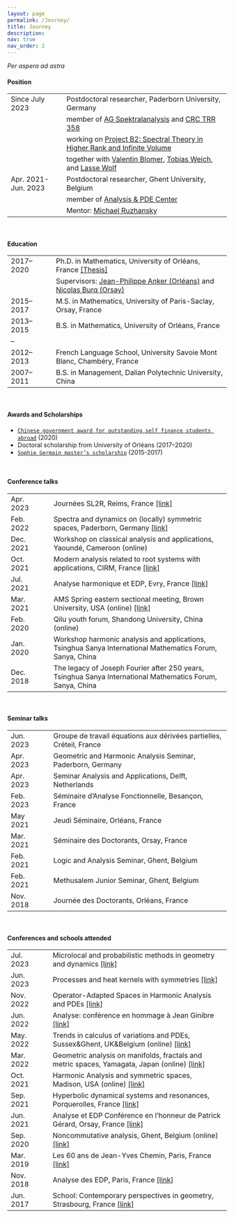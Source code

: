 ```yaml
---
layout: page
permalink: /Journey/
title: Journey
description: 
nav: true
nav_order: 2
---
```


_Per aspera ad astra_

#### Position

<table style="table-layout:fixed;">
<tr>           
  <td width="300"> Since July 2023 </td>
  <td width="10"> </td>
  <td width="1500">
    Postdoctoral researcher, Paderborn University, Germany</td>
</tr>
<tr>           
  <td width="150"> </td>
  <td width="10"> </td>
  <td width="1500">
    member of <a href="https://math.uni-paderborn.de/en/ag/research-group-spectral-analysis">AG Spektralanalysis</a>
           and
          <a href="https://trr358.math.uni-bielefeld.de/Pages/aboutUs">CRC TRR 358</a></td>
</tr> 
<tr>           
  <td width="150"> </td>
  <td width="10"> </td>
  <td width="1500">
    working on 
          <a href="https://trr358.math.uni-bielefeld.de/projects/view/B2">Project B2: Spectral Theory in Higher Rank and Infinite Volume</a></td>
</tr> 
<tr>           
  <td width="150"> </td>
  <td width="10"> </td>
  <td width="1500">
    together with 
          <a href="https://www.math.uni-bonn.de/people/blomer/">Valentin Blomer</a>,
          <a href="https://math.uni-paderborn.de/ag/arbeitsgruppe-spektralanalysis/">Tobias Weich</a>,
          and <a href="https://www.uni-paderborn.de/person/45027">Lasse Wolf</a></td>
</tr> 
<tr>           
  <td width="300"> Apr. 2021-Jun. 2023 </td>
  <td width="10"> </td>
  <td width="1500">
    Postdoctoral researcher, Ghent University, Belgium</td>
</tr>
<tr>           
  <td width="150"> </td>
  <td width="10"> </td>
  <td width="1500">
    member of <a href="https://analysis-pde.org/">Analysis & PDE Center</a></td>
</tr> 
<tr>           
  <td width="150"> </td>
  <td width="10"> </td>
  <td width="1500">
    Mentor: <a href="https://ruzhansky.org">Michael Ruzhansky</a></td>
</tr>  
</table>

<br>

#### Education

<table style="table-layout:fixed;">
<tr>           
  <td width="150">2017–2020</td>
  <td width="10"> </td>
  <td width="1500">
    Ph.D. in Mathematics, University of Orléans, France
    <a href='https://tel.archives-ouvertes.fr/tel-03042468v2/document'>[Thesis]</a></td>
</tr>
<tr>           
  <td width="150"> </td>
  <td width="10"> </td>
  <td width="1500">Supervisors:
    <a href='https://www.idpoisson.fr/anker/'>Jean-Philippe Anker (Orléans)</a> and
    <a href='https://www.imo.universite-paris-saclay.fr/~nb/'>Nicolas Burq (Orsay)</a></td>
</tr>

<tr>           
  <td width="150">2015–2017</td>
  <td width="10"> </td>
  <td width="1500">M.S. in Mathematics, University of Paris-Saclay, Orsay, France</td>
</tr>  

<tr>           
  <td width="150">2013–2015</td>
  <td width="10"> </td>
  <td width="1500">B.S. in Mathematics, University of Orléans, France</td>
</tr>

<tr>           
  <td width="150"> – </td>
  <td width="10"> </td>
  <td width="1500"> </td>
</tr>  
  
<tr>           
  <td width="150">2012–2013</td>
  <td width="10"> </td>
  <td width="1500">French Language School, University Savoie Mont Blanc, Chambéry, France</td>
</tr>    
  
<tr>           
  <td width="150">2007–2011</td>
  <td width="10"> </td>
  <td width="1500">B.S. in Management, Dalian Polytechnic University, China</td>
</tr>   
</table>

<br>

#### Awards and Scholarships

- [`Chinese government award for outstanding self finance students abroad`](https://en.wikipedia.org/wiki/Chinese_government_award_for_outstanding_self_finance_students_abroad) (2020)
- Doctoral scholarship from University of Orléans (2017–2020)
- [`Sophie Germain master’s scholarship`](https://www.fondation-hadamard.fr/en/master-master-scholarship/master-491-call-applications) (2015-2017) 

<br>

#### Conference talks

<table style="table-layout:fixed;">
<tr>           
  <td width="150">Apr. 2023</td>
  <td width="10"> </td>
  <td width="1500"> Journées SL2R, Reims, France
                   <a href='https://indico.math.cnrs.fr/event/9462/'>[link]</a></td>
</tr>
<tr>           
  <td width="150">Feb. 2022</td>
  <td width="10"> </td>
  <td width="1500">Spectra and dynamics on (locally) symmetric spaces, Paderborn, Germany
                   <a href='https://math.uni-paderborn.de/conferences/sdlss'>[link]</a></td>
</tr>
<tr>           
  <td width="150">Dec. 2021</td>
  <td width="10"> </td>
  <td width="1500">Workshop on classical analysis and applications, Yaoundé, Cameroon (online)</td>
</tr>
<tr>           
  <td width="150">Oct. 2021</td>
  <td width="10"> </td>
  <td width="1500">Modern analysis related to root systems with applications, CIRM, France
                   <a href='https://conferences.cirm-math.fr/2404.html'>[link]</a></td>
</tr>  
<tr>           
  <td width="150">Jul. 2021</td>
  <td width="10"> </td>
  <td width="1500">Analyse harmonique et EDP, Evry, France
    <a href='https://analyse-et-edp.sciencesconf.org/resource/page/id/1'>[link]</a></td>
</tr>  
<tr>           
  <td width="150">Mar. 2021</td>
  <td width="10"> </td>
  <td width="1500">AMS Spring eastern sectional meeting, Brown University, USA (online)
                   <a href='https://www.ams.org/meetings/sectional/2284_program_ss16.html'>[link]</a></td>
</tr>  
<tr>           
  <td width="150">Feb. 2020</td>
  <td width="10"> </td>
  <td width="1500">Qilu youth forum, Shandong University, China (online)</td>
</tr>    
<tr>           
  <td width="150">Jan. 2020</td>
  <td width="10"> </td>
  <td width="1500">Workshop harmonic analysis and applications, Tsinghua Sanya International Mathematics Forum, Sanya, China</td>
</tr>
<tr>           
  <td width="150">Dec. 2018</td>
  <td width="10"> </td>
  <td width="1500">The legacy of Joseph Fourier after 250 years, Tsinghua Sanya International Mathematics Forum, Sanya, China</td>
</tr>    
</table>

<br>

#### Seminar talks

<table style="table-layout:fixed;">
<tr>           
  <td width="150">Jun. 2023</td>
  <td width="10"> </td>
  <td width="1500"> Groupe de travail équations aux dérivées partielles, Créteil, France</td>
</tr>
<tr>           
  <td width="150">Apr. 2023</td>
  <td width="10"> </td>
  <td width="1500"> Geometric and Harmonic Analysis Seminar, Paderborn, Germany</td>
</tr>
<tr>           
  <td width="150">Apr. 2023</td>
  <td width="10"> </td>
  <td width="1500"> Seminar Analysis and Applications, Delft, Netherlands</td>
</tr>
<tr>           
  <td width="150">Feb. 2023</td>
  <td width="10"> </td>
  <td width="1500"> Séminaire d’Analyse Fonctionnelle, Besançon, France</td>
</tr>
<tr>           
  <td width="150">May 2021</td>
  <td width="10"> </td>
  <td width="1500">Jeudi Séminaire, Orléans, France</td>
</tr>
<tr>           
  <td width="150">Mar. 2021</td>
  <td width="10"> </td>
  <td width="1500">Séminaire des Doctorants, Orsay, France</td>
</tr>
<tr>           
  <td width="150">Feb. 2021</td>
  <td width="10"> </td>
  <td width="1500">Logic and Analysis Seminar, Ghent, Belgium</td>
</tr>
<tr>           
  <td width="150">Feb. 2021</td>
  <td width="10"> </td>
  <td width="1500">Methusalem Junior Seminar, Ghent, Belgium</td>
</tr>
<tr>           
  <td width="150">Nov. 2018</td>
  <td width="10"> </td>
  <td width="1500">Journée des Doctorants, Orléans, France</td>
</tr>  
</table>

<br>

#### Conferences and schools attended

<table style="table-layout:fixed;">
<tr>           
  <td width="150">Jul. 2023</td>
  <td width="10"> </td>
  <td width="1500"> Microlocal and probabilistic methods in geometry and dynamics
                   <a href='https://school2023.sciencesconf.org'>[link]</a></td>
</tr>
<tr>           
  <td width="150">Jun. 2023</td>
  <td width="10"> </td>
  <td width="1500"> Processes and heat kernels with symmetries
                   <a href='https://www.lebesgue.fr/en/heat'>[link]</a></td>
</tr>
<tr>           
  <td width="150">Nov. 2022</td>
  <td width="10"> </td>
  <td width="1500">	Operator-Adapted Spaces in Harmonic Analysis and PDEs
                   <a href='https://www.mfo.de/occasion/2247b/www_view'>[link]</a></td>
</tr>
<tr>           
  <td width="150">Jun. 2022</td>
  <td width="10"> </td>
  <td width="1500">	Analyse: conférence en hommage à Jean Ginibre
                   <a href='https://hommageginibre.sciencesconf.org/?forward-action=index&forward-controller=index&lang=fr'>[link]</a></td>
</tr>
<tr>           
  <td width="150">May. 2022</td>
  <td width="10"> </td>
  <td width="1500">Trends in calculus of variations and PDEs, Sussex&Ghent, UK&Belgium (online)
                   <a href='https://sites.google.com/view/tcvpde-2022/home'>[link]</a></td>
</tr>
<tr>           
  <td width="150">Mar. 2022</td>
  <td width="10"> </td>
  <td width="1500">Geometric analysis on manifolds, fractals and metric spaces, Yamagata, Japan (online)
                   <a href='https://www.math.uni-bielefeld.de/~grigor/workshop.htm'>[link]</a></td>
</tr>
<tr>           
  <td width="150">Oct. 2021</td>
  <td width="10"> </td>
  <td width="1500">Harmonic Analysis and symmetric spaces, Madison, USA (online)
                   <a href='https://sites.google.com/view/hass21/home'>[link]</a></td>
</tr>
<tr>           
  <td width="150">Sep. 2021</td>
  <td width="10"> </td>
  <td width="1500">Hyperbolic dynamical systems and resonances, Porquerolles, France
                   <a href='https://www.imo.universite-paris-saclay.fr/~guillarmou/participants.html'>[link]</a></td>
</tr>
<tr>           
  <td width="150">Jun. 2021</td>
  <td width="10"> </td>
  <td width="1500">Analyse et EDP Conférence en l’honneur de Patrick Gérard, Orsay, France
                   <a href='https://pgerard60ans.sciencesconf.org'>[link]</a></td>
</tr>
<tr>           
  <td width="150">Sep. 2020</td>
  <td width="10"> </td>
  <td width="1500">Noncommutative analysis, Ghent, Belgium (online)
                   <a href='https://analysis-pde.org/noncommutative-conference/'>[link]</a></td>
</tr>  
<tr>           
  <td width="150">Mar. 2019</td>
  <td width="10"> </td>
  <td width="1500">Les 60 ans de Jean-Yves Chemin, Paris, France
                  <a href='https://j-ychemin60ans.sciencesconf.org'>[link]</a></td>
</tr>
<tr>           
  <td width="150">Nov. 2018</td>
  <td width="10"> </td>
  <td width="1500">Analyse des EDP, Paris, France
                  <a href='https://robbiano2018.sciencesconf.org'>[link]</a></td>
</tr>
<tr>           
  <td width="150">Jun. 2017</td>
  <td width="10"> </td>
  <td width="1500">School: Contemporary perspectives in geometry, Strasbourg, France
                   <a href='http://irma.math.unistra.fr/article1606.html'>[link]</a></td>
</tr>
</table>

